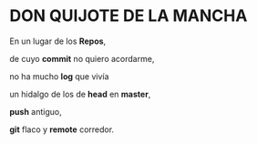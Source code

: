 # DON QUIJOTE DE LA MANCHA

En un lugar de los **Repos**,

de cuyo **commit** no quiero acordarme,

no ha mucho **log** que vivía

un hidalgo de los de **head** en **master**,

**push** antiguo,

**git** flaco y **remote** corredor.
